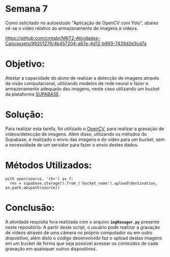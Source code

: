 # Semana 7 
Como solicitado no autoestudo "Aplicação de OpenCV com Yolo", abaixo vê-se o vídeo relativo ao armazenamento de imagens e vídeos.


https://github.com/cmtabr/M6T2-Atividades-Caio/assets/99201276/4b457204-a67e-4d12-b993-7439d2e3cd7a



# Objetivo: 
Atestar a capacidade do aluno de realizar a detecção de imagens através da visão computacional, utilizando modelos de rede neural e fazer o armazenamento adequado das imagens, neste caso utilizando um bucket da plataforma [SUPABASE](https://supabase.com/).

# Solução: 
Para realizar esta tarefa, foi utilizado o [OpenCV](https://opencv.org/), para realizar a gravação de vídeos/detecção de imagens. Além disso, utilizando os métodos do Supabase, é realizado o envio das imagens e do vídeo para um bucket, sem a necessidade de um servidor para fazer o envio destes dados.

# Métodos Utilizados: 
``` 
with open(source, 'rb+') as f:
  res = supabase.storage().from_('bucket_name').upload(destination, os.path.abspath(source))
```

# Conclusão: 
A atividade requisita fora realizada com o arquivo **`imgManager.py`** presente neste repositório. A partir deste script, o usuário pode realizar a gravação de vídeos através de uma câmera no próprio computador ou em outro dispositivo, além disto o código desenvolvido faz o upload destas imagens em um bucket de forma que seja possível acessar os conteúdos de cada gravação em quaisquer outros dispositivos. 

